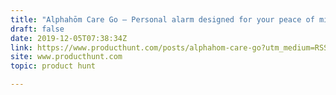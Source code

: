 ```yaml
---
title: "Alphahōm Care Go — Personal alarm designed for your peace of mind"
draft: false
date: 2019-12-05T07:38:34Z
link: https://www.producthunt.com/posts/alphahom-care-go?utm_medium=RSS&utm_source=hune
site: www.producthunt.com
topic: product hunt  

---
```

